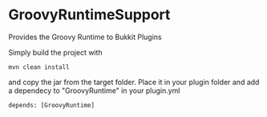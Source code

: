 # GroovyRuntimeSupport
Provides the Groovy Runtime to Bukkit Plugins

Simply build the project with 
```
mvn clean install
```

and copy the jar from the target folder. Place it in your plugin folder and add a dependecy to "GroovyRuntime" in your plugin.yml

```
depends: [GroovyRuntime]
```

